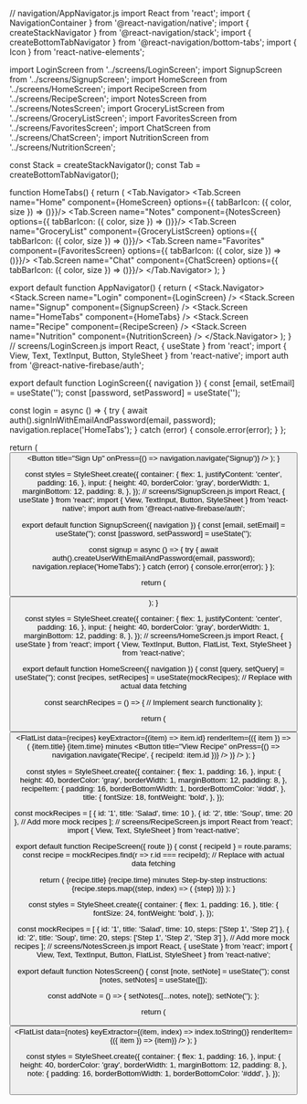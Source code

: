 // navigation/AppNavigator.js
import React from 'react';
import { NavigationContainer } from '@react-navigation/native';
import { createStackNavigator } from '@react-navigation/stack';
import { createBottomTabNavigator } from '@react-navigation/bottom-tabs';
import { Icon } from 'react-native-elements';

import LoginScreen from '../screens/LoginScreen';
import SignupScreen from '../screens/SignupScreen';
import HomeScreen from '../screens/HomeScreen';
import RecipeScreen from '../screens/RecipeScreen';
import NotesScreen from '../screens/NotesScreen';
import GroceryListScreen from '../screens/GroceryListScreen';
import FavoritesScreen from '../screens/FavoritesScreen';
import ChatScreen from '../screens/ChatScreen';
import NutritionScreen from '../screens/NutritionScreen';

const Stack = createStackNavigator();
const Tab = createBottomTabNavigator();

function HomeTabs() {
  return (
    <Tab.Navigator>
      <Tab.Screen name="Home" component={HomeScreen} options={{ tabBarIcon: ({ color, size }) => (<Icon name="home" color={color} size={size} />)}}/>
      <Tab.Screen name="Notes" component={NotesScreen} options={{ tabBarIcon: ({ color, size }) => (<Icon name="note" color={color} size={size} />)}}/>
      <Tab.Screen name="GroceryList" component={GroceryListScreen} options={{ tabBarIcon: ({ color, size }) => (<Icon name="list" color={color} size={size} />)}}/>
      <Tab.Screen name="Favorites" component={FavoritesScreen} options={{ tabBarIcon: ({ color, size }) => (<Icon name="favorite" color={color} size={size} />)}}/>
      <Tab.Screen name="Chat" component={ChatScreen} options={{ tabBarIcon: ({ color, size }) => (<Icon name="chat" color={color} size={size} />)}}/>
    </Tab.Navigator>
  );
}

export default function AppNavigator() {
  return (
    <NavigationContainer>
      <Stack.Navigator>
        <Stack.Screen name="Login" component={LoginScreen} />
        <Stack.Screen name="Signup" component={SignupScreen} />
        <Stack.Screen name="HomeTabs" component={HomeTabs} />
        <Stack.Screen name="Recipe" component={RecipeScreen} />
        <Stack.Screen name="Nutrition" component={NutritionScreen} />
      </Stack.Navigator>
    </NavigationContainer>
  );
}
// screens/LoginScreen.js
import React, { useState } from 'react';
import { View, Text, TextInput, Button, StyleSheet } from 'react-native';
import auth from '@react-native-firebase/auth';

export default function LoginScreen({ navigation }) {
  const [email, setEmail] = useState('');
  const [password, setPassword] = useState('');

  const login = async () => {
    try {
      await auth().signInWithEmailAndPassword(email, password);
      navigation.replace('HomeTabs');
    } catch (error) {
      console.error(error);
    }
  };

  return (
    <View style={styles.container}>
      <TextInput style={styles.input} placeholder="Email" value={email} onChangeText={setEmail} />
      <TextInput style={styles.input} placeholder="Password" secureTextEntry value={password} onChangeText={setPassword} />
      <Button title="Login" onPress={login} />
      <Button title="Sign Up" onPress={() => navigation.navigate('Signup')} />
    </View>
  );
}

const styles = StyleSheet.create({
  container: {
    flex: 1,
    justifyContent: 'center',
    padding: 16,
  },
  input: {
    height: 40,
    borderColor: 'gray',
    borderWidth: 1,
    marginBottom: 12,
    padding: 8,
  },
});
// screens/SignupScreen.js
import React, { useState } from 'react';
import { View, TextInput, Button, StyleSheet } from 'react-native';
import auth from '@react-native-firebase/auth';

export default function SignupScreen({ navigation }) {
  const [email, setEmail] = useState('');
  const [password, setPassword] = useState('');

  const signup = async () => {
    try {
      await auth().createUserWithEmailAndPassword(email, password);
      navigation.replace('HomeTabs');
    } catch (error) {
      console.error(error);
    }
  };

  return (
    <View style={styles.container}>
      <TextInput style={styles.input} placeholder="Email" value={email} onChangeText={setEmail} />
      <TextInput style={styles.input} placeholder="Password" secureTextEntry value={password} onChangeText={setPassword} />
      <Button title="Sign Up" onPress={signup} />
    </View>
  );
}

const styles = StyleSheet.create({
  container: {
    flex: 1,
    justifyContent: 'center',
    padding: 16,
  },
  input: {
    height: 40,
    borderColor: 'gray',
    borderWidth: 1,
    marginBottom: 12,
    padding: 8,
  },
});
// screens/HomeScreen.js
import React, { useState } from 'react';
import { View, TextInput, Button, FlatList, Text, StyleSheet } from 'react-native';

export default function HomeScreen({ navigation }) {
  const [query, setQuery] = useState('');
  const [recipes, setRecipes] = useState(mockRecipes); // Replace with actual data fetching

  const searchRecipes = () => {
    // Implement search functionality
  };

  return (
    <View style={styles.container}>
      <TextInput style={styles.input} placeholder="Search Recipes" value={query} onChangeText={setQuery} />
      <Button title="Search" onPress={searchRecipes} />
      <FlatList
        data={recipes}
        keyExtractor={(item) => item.id}
        renderItem={({ item }) => (
          <View style={styles.recipeItem}>
            <Text style={styles.title}>{item.title}</Text>
            <Text>{item.time} minutes</Text>
            <Button title="View Recipe" onPress={() => navigation.navigate('Recipe', { recipeId: item.id })} />
          </View>
        )}
      />
    </View>
  );
}

const styles = StyleSheet.create({
  container: {
    flex: 1,
    padding: 16,
  },
  input: {
    height: 40,
    borderColor: 'gray',
    borderWidth: 1,
    marginBottom: 12,
    padding: 8,
  },
  recipeItem: {
    padding: 16,
    borderBottomWidth: 1,
    borderBottomColor: '#ddd',
  },
  title: {
    fontSize: 18,
    fontWeight: 'bold',
  },
});

const mockRecipes = [
  { id: '1', title: 'Salad', time: 10 },
  { id: '2', title: 'Soup', time: 20 },
  // Add more mock recipes
];
// screens/RecipeScreen.js
import React from 'react';
import { View, Text, StyleSheet } from 'react-native';

export default function RecipeScreen({ route }) {
  const { recipeId } = route.params;
  const recipe = mockRecipes.find(r => r.id === recipeId); // Replace with actual data fetching

  return (
    <View style={styles.container}>
      <Text style={styles.title}>{recipe.title}</Text>
      <Text>{recipe.time} minutes</Text>
      <Text>Step-by-step instructions:</Text>
      {recipe.steps.map((step, index) => (
        <Text key={index}>{step}</Text>
      ))}
    </View>
  );
}

const styles = StyleSheet.create({
  container: {
    flex: 1,
    padding: 16,
  },
  title: {
    fontSize: 24,
    fontWeight: 'bold',
  },
});

const mockRecipes = [
  { id: '1', title: 'Salad', time: 10, steps: ['Step 1', 'Step 2'] },
  { id: '2', title: 'Soup', time: 20, steps: ['Step 1', 'Step 2', 'Step 3'] },
  // Add more mock recipes
];
// screens/NotesScreen.js
import React, { useState } from 'react';
import { View, Text, TextInput, Button, FlatList, StyleSheet } from 'react-native';

export default function NotesScreen() {
  const [note, setNote] = useState('');
  const [notes, setNotes] = useState([]);

  const addNote = () => {
    setNotes([...notes, note]);
    setNote('');
  };

  return (
    <View style={styles.container}>
      <TextInput style={styles.input} placeholder="Add Note" value={note} onChangeText={setNote} />
      <Button title="Add" onPress={addNote} />
      <FlatList
        data={notes}
        keyExtractor={(item, index) => index.toString()}
        renderItem={({ item }) => <Text style={styles.note}>{item}</Text>}
      />
    </View>
  );
}

const styles = StyleSheet.create({
  container: {
    flex: 1,
    padding: 16,
  },
  input: {
    height: 40,
    borderColor: 'gray',
    borderWidth: 1,
    marginBottom: 12,
    padding: 8,
  },
  note: {
    padding: 16,
    borderBottomWidth: 1,
    borderBottomColor: '#ddd',
  },
});

```
